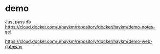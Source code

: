 # demo


Just pass db
https://cloud.docker.com/u/haykm/repository/docker/haykm/demo-notes-api

https://cloud.docker.com/u/haykm/repository/docker/haykm/demo-web-gateway
